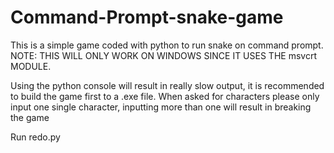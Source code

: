 # Command-Prompt-snake-game
This is a simple game coded with python to run snake on command prompt. NOTE: THIS WILL ONLY WORK ON WINDOWS SINCE IT USES THE msvcrt MODULE.

Using the python console will result in really slow output, it is recommended to build the game first to a .exe file.
When asked for characters please only input one single character, inputting more than one will result in breaking the game

Run redo.py
